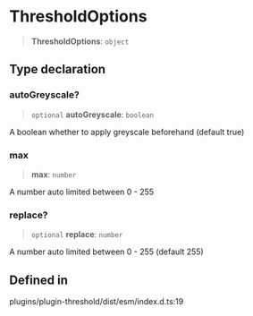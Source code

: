 # ThresholdOptions

> **ThresholdOptions**: `object`

## Type declaration

### autoGreyscale?

> `optional` **autoGreyscale**: `boolean`

A boolean whether to apply greyscale beforehand (default true)

### max

> **max**: `number`

A number auto limited between 0 - 255

### replace?

> `optional` **replace**: `number`

A number auto limited between 0 - 255 (default 255)

## Defined in

plugins/plugin-threshold/dist/esm/index.d.ts:19
